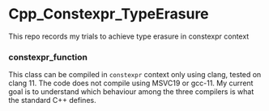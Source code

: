 # Cpp_Constexpr_TypeErasure
 This repo records my trials to achieve type erasure in constexpr context

### constexpr_function
 This class can be compiled in `constexpr` context only using clang, tested on clang 11. The code does not compile using MSVC19 or gcc-11. My current goal is to understand which behaviour among the three compilers is what the standard C++ defines.
